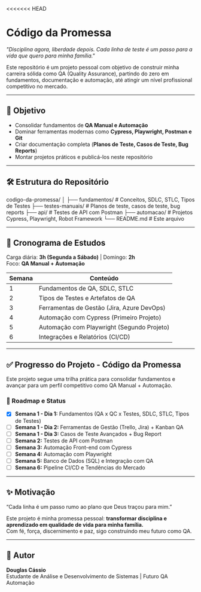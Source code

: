 <<<<<<< HEAD
# Código da Promessa
*"Disciplina agora, liberdade depois. Cada linha de teste é um passo para a vida que quero para minha família."*

Este repositório é um projeto pessoal com objetivo de construir minha carreira sólida como QA (Quality Assurance), partindo do zero em fundamentos, documentação e automação, até atingir um nível profissional competitivo no mercado.

---

## 🎯 Objetivo
- Consolidar fundamentos de **QA Manual e Automação**
- Dominar ferramentas modernas como **Cypress, Playwright, Postman e Git**
- Criar documentação completa (**Planos de Teste, Casos de Teste, Bug Reports**)
- Montar projetos práticos e publicá-los neste repositório

---

## 🛠 **Estrutura do Repositório**

codigo-da-promessa/
│
├── fundamentos/       # Conceitos, SDLC, STLC, Tipos de Testes
├── testes-manuais/    # Planos de teste, casos de teste, bug reports
├── api/               # Testes de API com Postman
├── automacao/         # Projetos Cypress, Playwright, Robot Framework
└── README.md          # Este arquivo

---

## 📅 Cronograma de Estudos
Carga diária: **3h (Segunda a Sábado)** | Domingo: **2h**  
Foco: **QA Manual + Automação**

| Semana | Conteúdo |
|--------|----------|
| 1      | Fundamentos de QA, SDLC, STLC |
| 2      | Tipos de Testes e Artefatos de QA |
| 3      | Ferramentas de Gestão (Jira, Azure DevOps) |
| 4      | Automação com Cypress (Primeiro Projeto) |
| 5      | Automação com Playwright (Segundo Projeto) |
| 6      | Integrações e Relatórios (CI/CD) |

---

## ✅ Progresso do Projeto - Código da Promessa
Este projeto segue uma trilha prática para consolidar fundamentos e avançar para um perfil competitivo como QA Manual + Automação.

### 📅 Roadmap e Status
- [x] **Semana 1 - Dia 1:** Fundamentos (QA x QC x Testes, SDLC, STLC, Tipos de Testes)
- [ ] **Semana 1 - Dia 2:** Ferramentas de Gestão (Trello, Jira) + Kanban QA
- [ ] **Semana 1 - Dia 3:** Casos de Teste Avançados + Bug Report
- [ ] **Semana 2:** Testes de API com Postman
- [ ] **Semana 3:** Automação Front-end com Cypress
- [ ] **Semana 4:** Automação com Playwright
- [ ] **Semana 5:** Banco de Dados (SQL) e Integração com QA
- [ ] **Semana 6:** Pipeline CI/CD e Tendências do Mercado

---

## ✨ Motivação
“Cada linha é um passo rumo ao plano que Deus traçou para mim.”

Este projeto é minha promessa pessoal: **transformar disciplina e aprendizado em qualidade de vida para minha família.**  
Com fé, força, discernimento e paz, sigo construindo meu futuro como QA.

---

## 📌 Autor
**Douglas Cássio**  
Estudante de Análise e Desenvolvimento de Sistemas | Futuro QA Automação